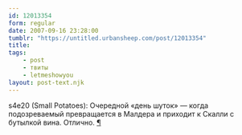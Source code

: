 ```yaml
---
id: 12013354
form: regular
date: 2007-09-16 23:28:00
tumblr: "https://untitled.urbansheep.com/post/12013354"
title:
tags:
    - post
    - твиты
    - letmeshowyou
layout: post-text.njk
---
```


<p>s4e20 (Small Potatoes): Очередной «день шуток» — когда подозреваемый превращается в Малдера и приходит к Скалли с бутылкой вина. Отлично. <a href="http://twitter.com/urbansheep/statuses/272044702">¶</a></p>

